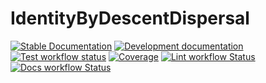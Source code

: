 # IdentityByDescentDispersal

[![Stable Documentation](https://img.shields.io/badge/docs-stable-blue.svg)](https://currocam.github.io/IdentityByDescentDispersal.jl/stable)
[![Development documentation](https://img.shields.io/badge/docs-dev-blue.svg)](https://currocam.github.io/IdentityByDescentDispersal.jl/dev)
[![Test workflow status](https://github.com/currocam/IdentityByDescentDispersal.jl/actions/workflows/Test.yml/badge.svg?branch=main)](https://github.com/currocam/IdentityByDescentDispersal.jl/actions/workflows/Test.yml?query=branch%3Amain)
[![Coverage](https://codecov.io/gh/currocam/IdentityByDescentDispersal.jl/branch/main/graph/badge.svg)](https://codecov.io/gh/currocam/IdentityByDescentDispersal.jl)
[![Lint workflow Status](https://github.com/currocam/IdentityByDescentDispersal.jl/actions/workflows/Lint.yml/badge.svg?branch=main)](https://github.com/currocam/IdentityByDescentDispersal.jl/actions/workflows/Lint.yml?query=branch%3Amain)
[![Docs workflow Status](https://github.com/currocam/IdentityByDescentDispersal.jl/actions/workflows/Docs.yml/badge.svg?branch=main)](https://github.com/currocam/IdentityByDescentDispersal.jl/actions/workflows/Docs.yml?query=branch%3Amain)
